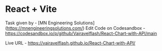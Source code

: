 # React + Vite
Task given by - [MN Engineering Solutions] (https://mnengineeringsolutions.com/) 
Edit Code on Codesandbox - https://codesandbox.io/p/github/Vairavelflash/React-Chart-with-API/main

Live  URL - https://vairavelflash.github.io/React-Chart-with-API/
